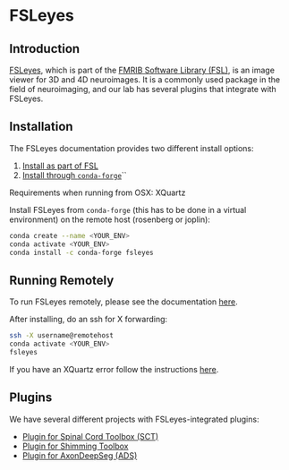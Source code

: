 # FSLeyes

## Introduction

[FSLeyes](https://fsl.fmrib.ox.ac.uk/fsl/fslwiki/FSLeyes), which is part of the [FMRIB Software Library \(FSL\)](https://fsl.fmrib.ox.ac.uk/fsl/fslwiki/), is an image viewer for 3D and 4D neuroimages. It is a commonly used package in the field of neuroimaging, and our lab has several plugins that integrate with FSLeyes.

## Installation <a id="install_fsleyes"></a>

The FSLeyes documentation provides two different install options:

1. [Install as part of FSL](https://open.win.ox.ac.uk/pages/fsl/fsleyes/fsleyes/userdoc/install.html#install-as-part-of-fsl-recommended)
2. [Install through `conda-forge`](https://open.win.ox.ac.uk/pages/fsl/fsleyes/fsleyes/userdoc/install.html#install-from-conda-forge-recommended)\`\`

Requirements when running from OSX: XQuartz

Install FSLeyes from `conda-forge` \(this has to be done in a virtual environment\) on the remote host \(rosenberg or joplin\):

```bash
conda create --name <YOUR_ENV>
conda activate <YOUR_ENV>
conda install -c conda-forge fsleyes
```

## Running Remotely

To run FSLeyes remotely, please see the documentation [here](https://open.win.ox.ac.uk/pages/fsl/fsleyes/fsleyes/userdoc/troubleshooting.html#running-fsleyes-remotely).

After installing, do an ssh for X forwarding:

```bash
ssh -X username@remotehost
conda activate <YOUR_ENV>
fsleyes
```

If you have an XQuartz error follow the instructions [here](https://open.win.ox.ac.uk/pages/fsl/fsleyes/fsleyes/userdoc/troubleshooting.html#xquartz-fsleyes-doesn-t-start-and-just-shows-an-error).

## Plugins

We have several different projects with FSLeyes-integrated plugins:

* [Plugin for Spinal Cord Toolbox \(SCT\)](https://spinalcordtoolbox.com/en/latest/user_section/fsleyes.html)
* [Plugin for Shimming Toolbox](https://github.com/shimming-toolbox/fsleyes-plugin-shimming-toolbox)
* [Plugin for AxonDeepSeg \(ADS\)](https://axondeepseg.readthedocs.io/en/latest/documentation.html#graphical-user-interface-gui-optional)

